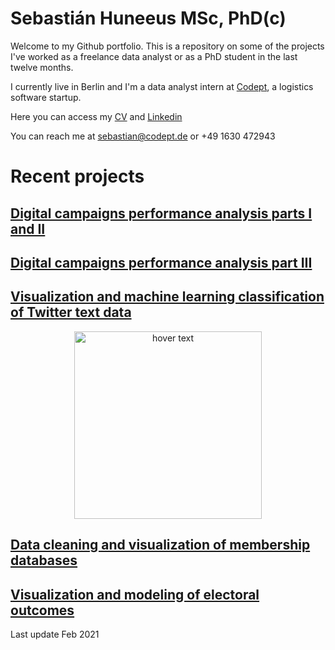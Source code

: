 # Sebastián Huneeus MSc, PhD(c)

Welcome to my Github portfolio. This is a repository on some of the projects I've worked as a freelance data analyst or as a PhD student in the last twelve months. 

I currently live in Berlin and I'm a data analyst intern at [Codept](https://www.codept.de/), a logistics software startup. 

Here you can access my [CV](https://docs.google.com/document/d/1GlWFI0N9Y_uBQhdjFIcDNmcs6M42GmXiEfqCHUyovOw/edit?usp=sharing) and  [Linkedin](https://www.linkedin.com/in/sebastian-huneeus) 

You can reach me at [sebastian@codept.de](sebastian@codept.de)
or +49 1630 472943


# Recent projects


## [Digital campaigns performance analysis parts I and II](https://shuneeus.github.io/bi-parts-i-ii/)


## [Digital campaigns performance analysis part III](https://shuneeus.github.io/business_inteligence/)


## [Visualization and machine learning classification of Twitter text data](https://github.com/shuneeus/text_mining/blob/master/README.md) 

<p align="center">
  <img src="https://images.tandf.co.uk/common/jackets/agentjpg/978100301/9781003010623.jpg" width="300" title="hover text">
</p>





## [Data cleaning and visualization of membership databases](https://github.com/shuneeus/python-projects/blob/main/Data_analysis_IME_Members(1).ipynb)

## [Visualization and modeling of electoral outcomes](https://github.com/shuneeus/python-projects/blob/main/regresiones_plebiscito(1).ipynb)





Last update
Feb 2021
